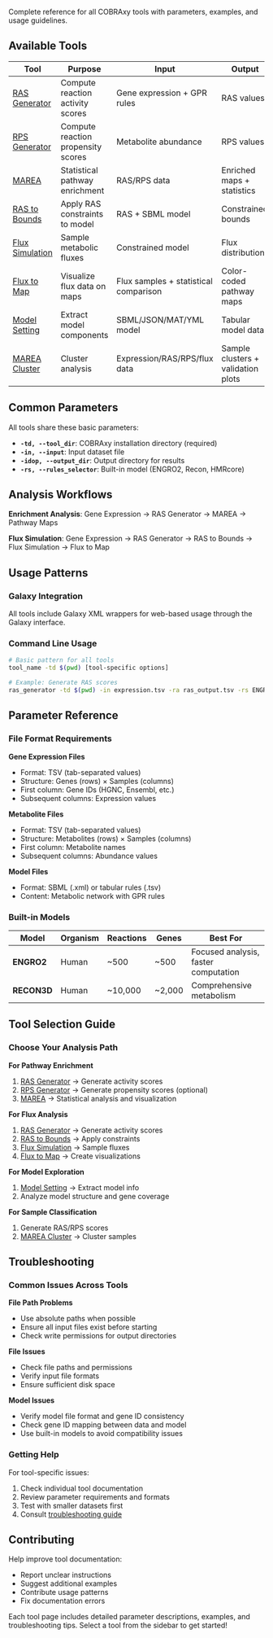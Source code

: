 Complete reference for all COBRAxy tools with parameters, examples, and usage guidelines.

## Available Tools

| Tool | Purpose | Input | Output |
|------|---------|--------|--------|
| [RAS Generator](ras-generator.md) | Compute reaction activity scores | Gene expression + GPR rules | RAS values |
| [RPS Generator](rps-generator.md) | Compute reaction propensity scores | Metabolite abundance | RPS values |
| [MAREA](marea.md) | Statistical pathway enrichment | RAS/RPS data | Enriched maps + statistics |
| [RAS to Bounds](ras-to-bounds.md) | Apply RAS constraints to model | RAS + SBML model | Constrained bounds |
| [Flux Simulation](flux-simulation.md) | Sample metabolic fluxes | Constrained model | Flux distributions |
| [Flux to Map](flux-to-map.md) | Visualize flux data on maps | Flux samples + statistical comparison | Color-coded pathway maps |
| [Model Setting](metabolic-model-setting.md) | Extract model components | SBML/JSON/MAT/YML model | Tabular model data |
| [MAREA Cluster](marea-cluster.md) | Cluster analysis | Expression/RAS/RPS/flux data | Sample clusters + validation plots |

## Common Parameters

All tools share these basic parameters:

- **`-td, --tool_dir`**: COBRAxy installation directory (required)
- **`-in, --input`**: Input dataset file
- **`-idop, --output_dir`**: Output directory for results
- **`-rs, --rules_selector`**: Built-in model (ENGRO2, Recon, HMRcore)

## Analysis Workflows

**Enrichment Analysis**: Gene Expression → RAS Generator → MAREA → Pathway Maps

**Flux Simulation**: Gene Expression → RAS Generator → RAS to Bounds → Flux Simulation → Flux to Map

## Usage Patterns

### Galaxy Integration
All tools include Galaxy XML wrappers for web-based usage through the Galaxy interface.

### Command Line Usage
```bash
# Basic pattern for all tools
tool_name -td $(pwd) [tool-specific options]

# Example: Generate RAS scores
ras_generator -td $(pwd) -in expression.tsv -ra ras_output.tsv -rs ENGRO2
```

## Parameter Reference

### File Format Requirements

**Gene Expression Files**
- Format: TSV (tab-separated values)
- Structure: Genes (rows) × Samples (columns)
- First column: Gene IDs (HGNC, Ensembl, etc.)
- Subsequent columns: Expression values

**Metabolite Files**
- Format: TSV (tab-separated values)  
- Structure: Metabolites (rows) × Samples (columns)
- First column: Metabolite names
- Subsequent columns: Abundance values

**Model Files**
- Format: SBML (.xml) or tabular rules (.tsv)
- Content: Metabolic network with GPR rules

### Built-in Models

| Model | Organism | Reactions | Genes | Best For |
|-------|----------|-----------|-------|----------|
| **ENGRO2** | Human | ~500 | ~500 | Focused analysis, faster computation |
| **RECON3D** | Human | ~10,000 | ~2,000 | Comprehensive metabolism |

## Tool Selection Guide

### Choose Your Analysis Path

**For Pathway Enrichment**
1. [RAS Generator](ras-generator.md) → Generate activity scores
2. [RPS Generator](rps-generator.md) → Generate propensity scores (optional)
3. [MAREA](marea.md) → Statistical analysis and visualization

**For Flux Analysis**  
1. [RAS Generator](ras-generator.md) → Generate activity scores
2. [RAS to Bounds](ras-to-bounds.md) → Apply constraints
3. [Flux Simulation](flux-simulation.md) → Sample fluxes
4. [Flux to Map](flux-to-map.md) → Create visualizations

**For Model Exploration**
1. [Model Setting](metabolic-model-setting.md) → Extract model info
2. Analyze model structure and gene coverage

**For Sample Classification**
1. Generate RAS/RPS scores
2. [MAREA Cluster](marea-cluster.md) → Cluster samples



## Troubleshooting

### Common Issues Across Tools

**File Path Problems**
- Use absolute paths when possible
- Ensure all input files exist before starting
- Check write permissions for output directories

**File Issues**
- Check file paths and permissions
- Verify input file formats
- Ensure sufficient disk space

**Model Issues**
- Verify model file format and gene ID consistency
- Check gene ID mapping between data and model
- Use built-in models to avoid compatibility issues

### Getting Help

For tool-specific issues:
1. Check individual tool documentation
2. Review parameter requirements and formats
3. Test with smaller datasets first
4. Consult [troubleshooting guide](../troubleshooting.md)

## Contributing

Help improve tool documentation:
- Report unclear instructions
- Suggest additional examples
- Contribute usage patterns
- Fix documentation errors

Each tool page includes detailed parameter descriptions, examples, and troubleshooting tips. Select a tool from the sidebar to get started!